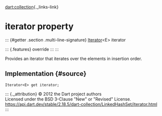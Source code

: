[dart:collection](../../dart-collection/dart-collection-library){._links-link}

iterator property
=================

::: {#getter .section .multi-line-signature}
[Iterator](../../dart-core/iterator-class)\<E\> iterator

::: {.features}
override
:::
:::

Provides an iterator that iterates over the elements in insertion order.

Implementation {#source}
--------------

``` {.language-dart data-language="dart"}
Iterator<E> get iterator;
```

::: {._attribution}
© 2012 the Dart project authors\
Licensed under the BSD 3-Clause \"New\" or \"Revised\" License.\
<https://api.dart.dev/stable/2.18.5/dart-collection/LinkedHashSet/iterator.html>
:::
